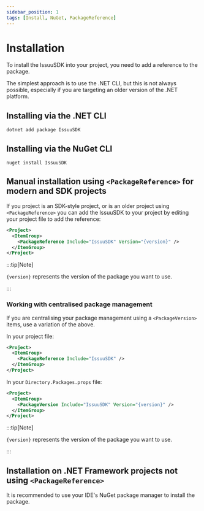 ```yaml
---
sidebar_position: 1
tags: [Install, NuGet, PackageReference]
---
```


# Installation

To install the IssuuSDK into your project, you need to add a reference to the package.

The simplest approach is to use the .NET CLI, but this is not always possible, especially if you are targeting an older version of the .NET platform.

## Installing via the .NET CLI

```
dotnet add package IssuuSDK
```

## Installing via the NuGet  CLI

```
nuget install IssuuSDK
```

## Manual installation using `<PackageReference>` for modern and SDK projects

If you project is an SDK-style project, or is an older project using `<PackageReference>` you can add the IssuuSDK to your project by editing your project file to add the reference:

```xml
<Project>
  <ItemGroup>
    <PackageReference Include="IssuuSDK" Version="{version}" />
  </ItemGroup>
</Project>
```

:::tip[Note]

`{version}` represents the version of the package you want to use.

:::

### Working with centralised package management

If you are centralising your package management using a `<PackageVersion>` items, use a variation of the above.

In your project file:
```xml
<Project>
  <ItemGroup>
    <PackageReference Include="IssuuSDK" />
  </ItemGroup>
</Project>
```

In your `Directory.Packages.props` file:

```xml
<Project>
  <ItemGroup>
    <PackageVersion Include="IssuuSDK" Version="{version}" />
  </ItemGroup>
</Project>
```

:::tip[Note]

`{version}` represents the version of the package you want to use.

:::

## Installation on .NET Framework projects not using `<PackageReference>`

It is recommended to use your IDE's NuGet package manager to install the package.